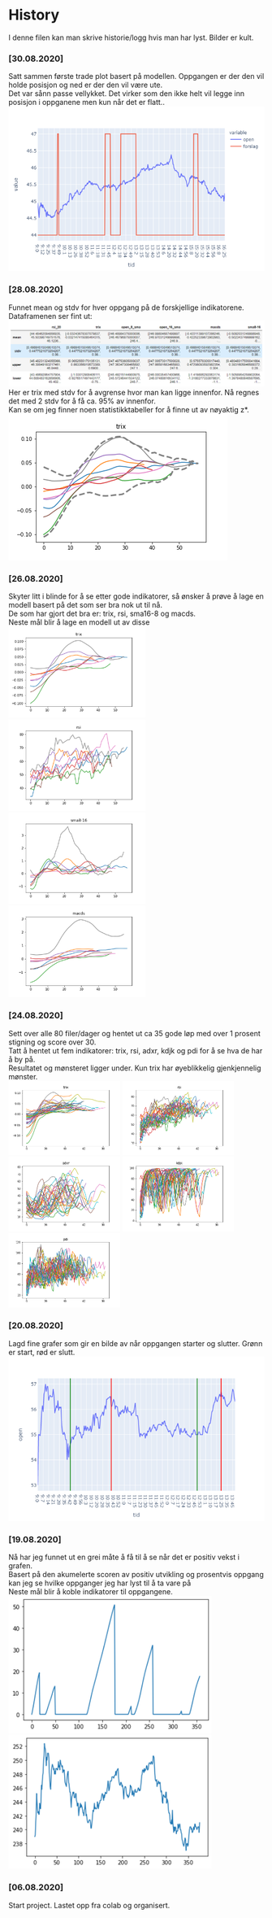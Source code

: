 # History
I denne filen kan man skrive historie/logg hvis man har lyst. Bilder er kult.

### [30.08.2020]
Satt sammen første trade plot basert på modellen. Oppgangen er der den vil holde posisjon og ned er der den vil være ute.<br>
Det var sånn passe vellykket. Det virker som den ikke helt vil legge inn posisjon i oppganene men kun når det er flatt..<br>
<img src="../images/firsttradeplot.png" alt="df"/><br>

### [28.08.2020]
Funnet mean og stdv for hver oppgang på de forskjellige indikatorene. Dataframenen ser fint ut:<br>
<img src="../images/df_statistikk.PNG" alt="df"/><br>
Her er trix med stdv for å avgrense hvor man kan ligge innenfor. Nå regnes det med 2 stdv for å få ca. 95% av innenfor.<br>
Kan se om jeg finner noen statistikktabeller for å finne ut av nøyaktig z*.<br>
<img src="../images/trix_med_stdv.png" alt="df"/><br>

### [26.08.2020]
Skyter litt i blinde for å se etter gode indikatorer, så ønsker å prøve å lage en modell basert på det som ser bra nok ut til nå.<br>
De som har gjort det bra er: trix, rsi, sma16-8 og macds.<br>
Neste mål blir å lage en modell ut av disse<br>
<img src="../images/trixplot_2.png" alt="trix" width="270"/>
<img src="../images/rsiplot_2.png" alt="rsi" width="270"/>
<img src="../images/sma8-16plot_2.png" alt="sma" width="270"/>
<img src="../images/macdsplot_2.png" alt="macds" width="270"/>

### [24.08.2020]
Sett over alle 80 filer/dager og hentet ut ca 35 gode løp med over 1 prosent stigning og score over 30.<br>
Tatt å hentet ut fem indikatorer: trix, rsi, adxr, kdjk og pdi for å se hva de har å by på.<br>
Resultatet og mønsteret ligger under. Kun trix har øyeblikkelig gjenkjennelig mønster.<br>
<img src="../images/trixplot.png" alt="trix" width="220"/>
<img src="../images/rsiplot.png" alt="rsi" width="220"/>
<img src="../images/adxrplot.png" alt="adxr" width="220"/>
<img src="../images/kdjkplot.png" alt="kdjk" width="220"/>
<img src="../images/pdiplot.png" alt="pdi" width="220"/>

### [20.08.2020]
Lagd fine grafer som gir en bilde av når oppgangen starter og slutter. Grønn er start, rød er slutt.
![eksempelbilde2](../images/eksempel2.png)

### [19.08.2020]
Nå har jeg funnet ut en grei måte å få til å se når det er positiv vekst i grafen.<br>
Basert på den akumelerte scoren av positiv utvikling og prosentvis oppgang kan jeg se hvilke oppganger jeg har lyst til å ta vare på<br>
Neste mål blir å koble indikatorer til oppgangene.<br>
<img src="../images/posutvikling.png" width="400"/>
<img src="../images/posutviklingpris.png" width="400"/>

### [06.08.2020]
Start project. Lastet opp fra colab og organisert.